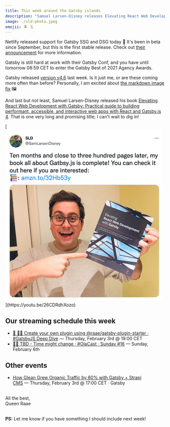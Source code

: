 ```yaml
---
title: This week around the Gatsby islands
description: "Samuel Larsen-Disney releases Elevating React Web Development with Gatsby, Netlify support for DSG + SSG incoming, Gatsby v4.6 and more"
image: ./sld-photo.jpeg
emojii: 🏝 🗓
---
```


Netlify released support for Gatsby SSG and DSG today 🎉 It's been in beta since September, but this is the first stable release. Check out [their announcement](https://github.com/netlify/netlify-plugin-gatsby/releases/tag/v2.0.0) for more information.

Gatsby is still hard at work with their Gatsby Conf, and you have until tomorrow 08:59 CET to enter the Gatsby Best of 2021 Agency Awards.

Gatsby released [version v4.6](https://www.gatsbyjs.com/docs/reference/release-notes/v4.6/) last week. Is it just me, or are these coming more often than before? Personally, I am excited about [the markdown image fix](https://www.gatsbyjs.com/docs/reference/release-notes/v4.6/#tracking-image-changes-in-markdown-files) 🖼

And last but not least, Samuel Larsen-Disney released his book [Elevating React Web Development with Gatsby: Practical guide to building performant, accessible, and interactive web apps with React and Gatsby.js 4](https://twitter.com/SamLarsenDisney/status/1487112270782025731?s=20&t=Yl7K-g2Iz1rrZTRHHm65Cw). That is one very long and promising title; I can't wait to dig in!

[![Tweet Screenshot](./sld-tweet.png "Ten months and close to three hundred pages later, my book all about Gatbsy.js is complete! You can check it out here if you are interested https://amzn.to/32Hb53y")](https://youtu.be/26CDRdhXozo)

## Our streaming schedule this week

- [🔴 🏴‍☠️ Create your own plugin using @raae/gatsby-plugin-starter · #GatsbyJS Deep Dive](https://youtu.be/eaZm9MC0GeE)&nbsp;—&nbsp;Thursday, February 3rd @&nbsp;19:00&nbsp;CET
- [🔴⛵ TBD - Time might change · #OlaCast · Sunday #16](https://youtu.be/otRx6U5zASw)&nbsp;—&nbsp;Sunday, February 6th

## Other events

- [How Glean Grew Organic Traffic by 60% with Gatsby + Strapi CMS](https://www.gatsbyjs.com/resources/webinars/strapi-glean-seo/)&nbsp;—&nbsp;Thursday, February 3rd @&nbsp;17:00&nbsp;CET&nbsp;·&nbsp;Gatsby

&nbsp;  
All the best,  
Queen Raae

&nbsp;  
**PS:** Let me know if you have something I should include next week!
